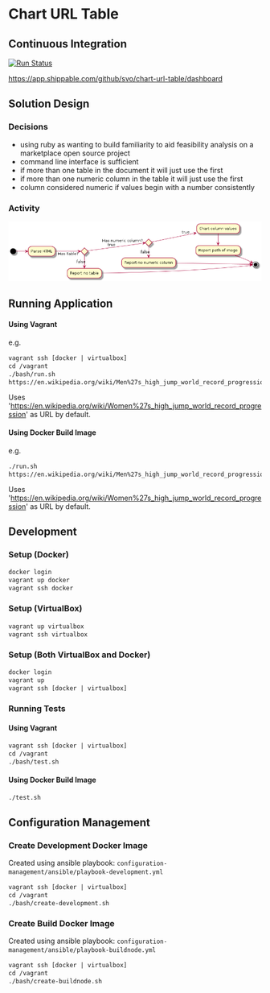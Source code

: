 # Chart URL Table

## Continuous Integration

[![Run Status](https://api.shippable.com/projects/5f1568b83660230007857b52/badge?branch=master)]()

https://app.shippable.com/github/svo/chart-url-table/dashboard

## Solution Design

### Decisions

* using ruby as wanting to build familiarity to aid feasibility analysis on a marketplace open source project
* command line interface is sufficient
* if more than one table in the document it will just use the first
* if more than one numeric column in the table it will just use the first
* column considered numeric if values begin with a number consistently

### Activity

![Activity UML](docs/activity.png)

## Running Application

#### Using Vagrant

e.g.

```
vagrant ssh [docker | virtualbox]
cd /vagrant
./bash/run.sh https://en.wikipedia.org/wiki/Men%27s_high_jump_world_record_progression
```

Uses 'https://en.wikipedia.org/wiki/Women%27s_high_jump_world_record_progression' as URL by default.

#### Using Docker Build Image

e.g.

```
./run.sh https://en.wikipedia.org/wiki/Men%27s_high_jump_world_record_progression
```

Uses 'https://en.wikipedia.org/wiki/Women%27s_high_jump_world_record_progression' as URL by default.

## Development

### Setup (Docker)

```
docker login
vagrant up docker
vagrant ssh docker
```

### Setup (VirtualBox)

```
vagrant up virtualbox
vagrant ssh virtualbox
```

### Setup (Both VirtualBox and Docker)

```
docker login
vagrant up
vagrant ssh [docker | virtualbox]
```

### Running Tests

#### Using Vagrant

```
vagrant ssh [docker | virtualbox]
cd /vagrant
./bash/test.sh
```

#### Using Docker Build Image

```
./test.sh
```

## Configuration Management

### Create Development Docker Image

Created using ansible playbook: `configuration-management/ansible/playbook-development.yml`

```
vagrant ssh [docker | virtualbox]
cd /vagrant
./bash/create-development.sh
```

### Create Build Docker Image

Created using ansible playbook: `configuration-management/ansible/playbook-buildnode.yml`

```
vagrant ssh [docker | virtualbox]
cd /vagrant
./bash/create-buildnode.sh
```
